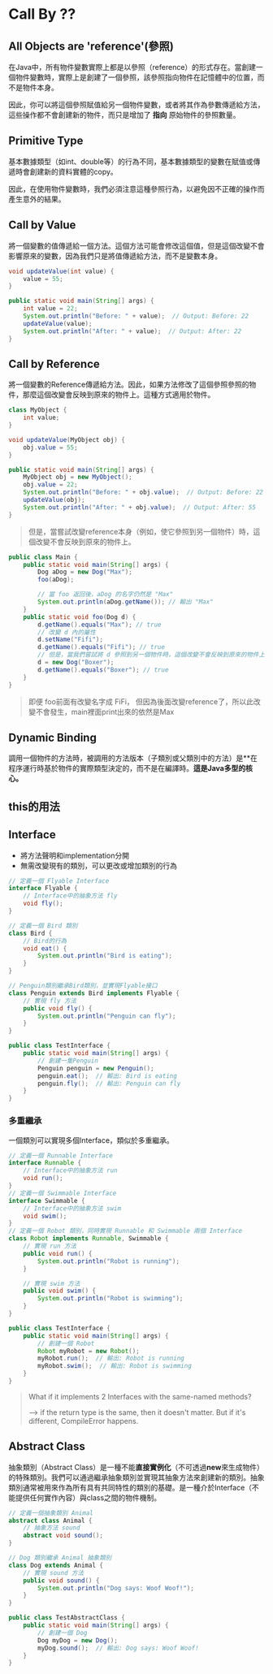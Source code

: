 # Call By ??

## All Objects are 'reference'(參照)

在Java中，所有物件變數實際上都是以參照（reference）的形式存在。當創建一個物件變數時，實際上是創建了一個參照，該參照指向物件在記憶體中的位置，而不是物件本身。

因此，你可以將這個參照賦值給另一個物件變數，或者將其作為參數傳遞給方法，這些操作都不會創建新的物件，而只是增加了 **指向** 原始物件的參照數量。

## Primitive Type

基本數據類型（如int、double等）的行為不同，基本數據類型的變數在賦值或傳遞時會創建新的資料實體的copy。

因此，在使用物件變數時，我們必須注意這種參照行為，以避免因不正確的操作而產生意外的結果。

## Call by Value

將一個變數的值傳遞給一個方法。這個方法可能會修改這個值，但是這個改變不會影響原來的變數，因為我們只是將值傳遞給方法，而不是變數本身。

```java
void updateValue(int value) {
    value = 55;
}

public static void main(String[] args) {
    int value = 22;
    System.out.println("Before: " + value);  // Output: Before: 22
    updateValue(value);
    System.out.println("After: " + value);  // Output: After: 22
}

```

## Call by Reference

將一個變數的Reference傳遞給方法。因此，如果方法修改了這個參照參照的物件，那麼這個改變會反映到原來的物件上。這種方式適用於物件。

```java
class MyObject {
    int value;
}

void updateValue(MyObject obj) {
    obj.value = 55;
}

public static void main(String[] args) {
    MyObject obj = new MyObject();
    obj.value = 22;
    System.out.println("Before: " + obj.value);  // Output: Before: 22
    updateValue(obj);
    System.out.println("After: " + obj.value);  // Output: After: 55
}
```

> 但是，當嘗試改變reference本身（例如，使它參照到另一個物件）時，這個改變不會反映到原來的物件上。

```java
public class Main {
    public static void main(String[] args) {
        Dog aDog = new Dog("Max");
        foo(aDog);

        // 當 foo 返回後，aDog 的名字仍然是 "Max"
        System.out.println(aDog.getName()); // 輸出 "Max"
    }
    public static void foo(Dog d) {
        d.getName().equals("Max"); // true
        // 改變 d 內的屬性
        d.setName("Fifi");
        d.getName().equals("Fifi"); // true
        // 但是，當我們嘗試將 d 參照到另一個物件時，這個改變不會反映到原來的物件上
        d = new Dog("Boxer");
        d.getName().equals("Boxer"); // true
    }
}
```

> 即便 foo前面有改變名字成 FiFi， 但因為後面改變reference了，所以此改變不會發生，main裡面print出來的依然是Max

## Dynamic Binding

調用一個物件的方法時，被調用的方法版本（子類別或父類別中的方法）是**在程序運行時基於物件的實際類型決定的，而不是在編譯時。**這是Java多型的核心。**

## this的用法

## Interface

* 將方法聲明和implementation分開
* 無需改變現有的類別，可以更改或增加類別的行為

```java
// 定義一個 Flyable Interface
interface Flyable {
    // Interface中的抽象方法 fly
    void fly();
}

// 定義一個 Bird 類別
class Bird {
    // Bird的行為
    void eat() {
        System.out.println("Bird is eating");
    }
}

// Penguin類別繼承Bird類別，並實現Flyable接口
class Penguin extends Bird implements Flyable {
    // 實現 fly 方法
    public void fly() {
        System.out.println("Penguin can fly");
    }
}

public class TestInterface {
    public static void main(String[] args) {
        // 創建一隻Penguin
        Penguin penguin = new Penguin();
        penguin.eat();  // 輸出: Bird is eating
        penguin.fly();  // 輸出: Penguin can fly
    }
}
```

### 多重繼承

一個類別可以實現多個Interface，類似於多重繼承。

```java
// 定義一個 Runnable Interface
interface Runnable {
    // Interface中的抽象方法 run
    void run();
}
// 定義一個 Swimmable Interface
interface Swimmable {
    // Interface中的抽象方法 swim
    void swim();
}
// 定義一個 Robot 類別，同時實現 Runnable 和 Swimmable 兩個 Interface
class Robot implements Runnable, Swimmable {
    // 實現 run 方法
    public void run() {
        System.out.println("Robot is running");
    }

    // 實現 swim 方法
    public void swim() {
        System.out.println("Robot is swimming");
    }
}

public class TestInterface {
    public static void main(String[] args) {
        // 創建一個 Robot
        Robot myRobot = new Robot();
        myRobot.run();  // 輸出: Robot is running
        myRobot.swim();  // 輸出: Robot is swimming
    }
}
```

> What if it implements 2 Interfaces with the same-named methods?
>
> --> if the return type is the same, then it doesn't matter. But if it's different, CompileError happens.

## Abstract Class

抽象類別（Abstract Class）是一種不能**直接實例化**（不可透過**new**來生成物件）的特殊類別。我們可以通過繼承抽象類別並實現其抽象方法來創建新的類別。抽象類別通常被用來作為所有具有共同特性的類別的基礎。是一種介於Interface（不能提供任何實作內容）與class之間的物件機制。 

```java
// 定義一個抽象類別 Animal
abstract class Animal {
    // 抽象方法 sound
    abstract void sound();
}

// Dog 類別繼承 Animal 抽象類別
class Dog extends Animal {
    // 實現 sound 方法
    public void sound() {
        System.out.println("Dog says: Woof Woof!");
    }
}

public class TestAbstractClass {
    public static void main(String[] args) {
        // 創建一個 Dog
        Dog myDog = new Dog();
        myDog.sound();  // 輸出: Dog says: Woof Woof!
    }
}
```
